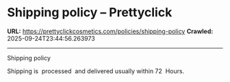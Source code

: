# Shipping policy – Prettyclick

**URL:** https://prettyclickcosmetics.com/policies/shipping-policy
**Crawled:** 2025-09-24T23:44:56.263973

---

Shipping policy

Shipping is  processed  and delivered usually within 72  Hours.
